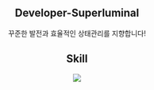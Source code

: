 <div align='center'>
<h2>Developer-Superluminal</h2>


꾸준한 발전과 효율적인 상태관리를 지향합니다!

## Skill

<p align="center">
  <a href="https://skillicons.dev">
    <img src="https://skillicons.dev/icons?i=html,js,react,redux,git,github,py,vscode,ai" />
  </a>
</p>
  </div>
